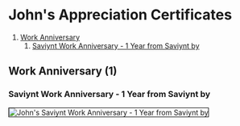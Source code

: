 # John's Appreciation Certificates
1. [Work Anniversary](#work-anniversary-1)
    1. [Saviynt Work Anniversary - 1 Year from Saviynt by](#saviynt-work-anniversary-1-year-from-saviynt-by)
## Work Anniversary (1)
### Saviynt Work Anniversary - 1 Year from Saviynt by 

<img src="../cert_saviynt_work-anniversary-1-year_saviynt_2024-07-10.png" alt="John's Saviynt Work Anniversary - 1 Year from Saviynt by " style="border:1px solid #000000" />

